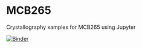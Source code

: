 # MCB265
Crystallography xamples for MCB265 using Jupyter 


[![Binder](https://mybinder.org/badge_logo.svg)](https://mybinder.org/v2/gh/kmdalton/mcb265/main)
